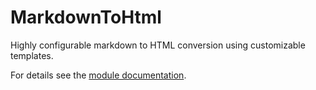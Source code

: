 # MarkdownToHtml
Highly configurable markdown to HTML conversion using customizable templates.

For details see the [module documentation](Documentation/MarkdownToHtml.md).
